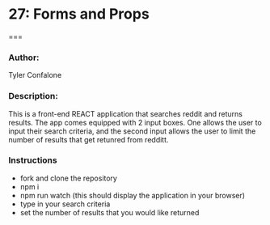 # 27: Forms and Props
===


### Author:

Tyler Confalone

### Description:

This is a front-end REACT application that searches reddit and returns results.  The app comes equipped with 2 input boxes.  One allows the user to input their search criteria, and the second input allows the user to limit the number of results that get retunred from redditt.

### Instructions

* fork and clone the repository
* npm i
* npm run watch (this should display the application in your browser)
* type in your search criteria
* set the number of results that you would like returned
